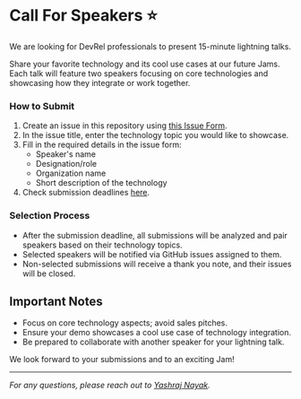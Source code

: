 # Call For Speakers ⭐️

We are looking for DevRel professionals to present 15-minute lightning talks. 

Share your favorite technology and its cool use cases at our future Jams. Each talk will feature two speakers focusing on core technologies and showcasing how they integrate or work together.

### How to Submit

1. Create an issue in this repository using [this Issue Form](https://github.com/devreljam/Call-For-Speakers/issues/new?template=call_for_speakers.yml).
2. In the issue title, enter the technology topic you would like to showcase.
3. Fill in the required details in the issue form:
   - Speaker's name
   - Designation/role
   - Organization name
   - Short description of the technology
4. Check submission deadlines [here](https://github.com/DevRelJam/.github/tree/main/profile#upcoming-devrel-jams-).

### Selection Process

- After the submission deadline, all submissions will be analyzed and pair speakers based on their technology topics.
- Selected speakers will be notified via GitHub issues assigned to them.
- Non-selected submissions will receive a thank you note, and their issues will be closed.

## Important Notes

- Focus on core technology aspects; avoid sales pitches.
- Ensure your demo showcases a cool use case of technology integration.
- Be prepared to collaborate with another speaker for your lightning talk.

We look forward to your submissions and to an exciting Jam!

---

*For any questions, please reach out to [Yashraj Nayak](https://www.linkedin.com/in/yashrajnayak/).*
